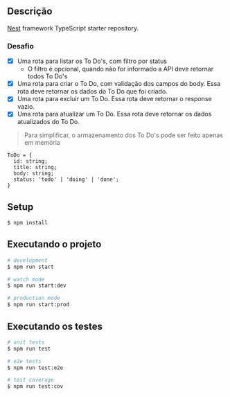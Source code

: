 ## Descrição

[Nest](https://github.com/nestjs/nest) framework TypeScript starter repository.

### Desafio

- [x] Uma rota para listar os To Do's, com filtro por status
  - O filtro é opcional, quando não for informado a API deve retornar todos To Do's
- [x] Uma rota para criar o To Do, com validação dos campos do body. Essa rota deve retornar os dados do To Do que foi criado.
- [x] Uma rota para excluir um To Do. Essa rota deve retornar o response vazio.
- [x] Uma rota para atualizar um To Do. Essa rota deve retornar os dados atualizados do To Do.
> Para simplificar, o armazenamento dos To Do's pode ser feito apenas em memória
```
ToDo = {
  id: string;
  title: string;
  body: string;
  status: 'todo' | 'doing' | 'done';
}
```

## Setup

```bash
$ npm install
```

## Executando o projeto

```bash
# development
$ npm run start

# watch mode
$ npm run start:dev

# production mode
$ npm run start:prod
```

## Executando os testes

```bash
# unit tests
$ npm run test

# e2e tests
$ npm run test:e2e

# test coverage
$ npm run test:cov
```

